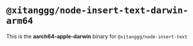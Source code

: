 # `@xitanggg/node-insert-text-darwin-arm64`

This is the **aarch64-apple-darwin** binary for `@xitanggg/node-insert-text`
